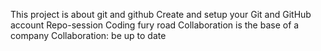 This project is about git and github
Create and setup your Git and GitHub account
Repo-session
Coding fury road
Collaboration is the base of a company
Collaboration: be up to date
